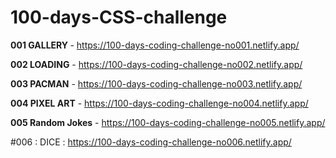 # <h1>100-days-CSS-challenge</h1>

<strong>001 GALLERY </strong> - https://100-days-coding-challenge-no001.netlify.app/

<strong>002 LOADING</strong> - https://100-days-coding-challenge-no002.netlify.app/

<strong>003 PACMAN</strong> - https://100-days-coding-challenge-no003.netlify.app/
 
<strong>004 PIXEL ART</strong> - https://100-days-coding-challenge-no004.netlify.app/

<strong>005 Random Jokes</strong> - https://100-days-coding-challenge-no005.netlify.app/

#006 : DICE : https://100-days-coding-challenge-no006.netlify.app/
